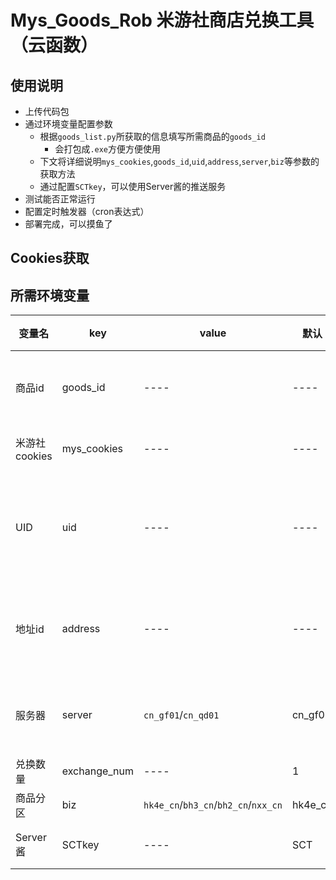 # Mys_Goods_Rob 米游社商店兑换工具（云函数）  
## 使用说明  
* 上传代码包  
* 通过环境变量配置参数  
  * 根据`goods_list.py`所获取的信息填写所需商品的`goods_id`  
    * 会打包成`.exe`方便方便使用
  * 下文将详细说明`mys_cookies`,`goods_id`,`uid`,`address`,`server`,`biz`等参数的获取方法  
  * 通过配置`SCTkey`，可以使用Server酱的推送服务
* 测试能否正常运行  
* 配置定时触发器（cron表达式）  
* 部署完成，可以摸鱼了  
## Cookies获取  

## 所需环境变量  
|  变量名  |  key  |  value  |  默认  |  value	获取方式  |
|  ----  | ----  | ----  | ----  | ----  |
|  商品id  |  goods_id  |  ----  | ----  | 必填，通过`good_list.py`获取，选择所需商品的id即可  |
|  米游社cookies  |  mys_cookies  |  ----  | ----  | 必填，详见[Cookies获取方式](https://github.com/TuanKay10/Mys_Goods_Rob/blob/main/README.md#cookies%E8%8E%B7%E5%8F%96)  |
|  UID  |  uid  |  ----  | ----  | 必填，原神商品分区填原神uid，米游社商品分区填米游社id，未定，崩坏2，崩坏3同理  |
|  地址id  |  address  |  ----  | ----  | 代表你的收货地址，网页登录米游社后，点击[获取](https://api-takumi.mihoyo.com/account/address/list)，查看对应的id，一般为4位数  |
|  服务器  |  server  |  `cn_gf01`/`cn_qd01`  | cn_gf01  | 对应游戏的服务器，默认原神官服，此处仅列举原神，详见  |
|  兑换数量  |  exchange_num  |  ----  | 1  | 选填，小于兑换限制即可  |
|  商品分区  |  biz  |  `hk4e_cn`/`bh3_cn`/`bh2_cn`/`nxx_cn`  | hk4e_cn  | 必填，默认原神分区  |
|  Server酱  |  SCTkey  |  ----  | SCT  | 选填，前往[ServerChan](https://sct.ftqq.com/sendkey)官网登录获取  |
